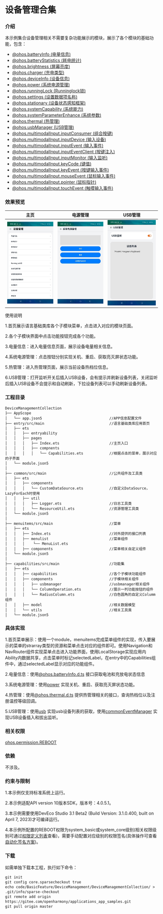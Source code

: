 # 设备管理合集

### 介绍
本示例集合设备管理相关不需要复杂功能展示的模块，展示了各个模块的基础功能，包含：

- [@ohos.batteryInfo (电量信息)](https://gitee.com/openharmony/docs/blob/master/zh-cn/application-dev/reference/apis/js-apis-battery-info.md)
- [@ohos.batteryStatistics (耗电统计)](https://gitee.com/openharmony/docs/blob/master/zh-cn/application-dev/reference/apis/js-apis-batteryStatistics.md)
- [@ohos.brightness (屏幕亮度)](https://gitee.com/openharmony/docs/blob/master/zh-cn/application-dev/reference/apis/js-apis-brightness.md)
- [@ohos.charger (充电类型)](https://gitee.com/openharmony/docs/blob/master/zh-cn/application-dev/reference/apis/js-apis-charger.md)
- [@ohos.deviceInfo (设备信息)](https://gitee.com/openharmony/docs/blob/master/zh-cn/application-dev/reference/apis/js-apis-device-info.md)
- [@ohos.power (系统电源管理)](https://gitee.com/openharmony/docs/blob/master/zh-cn/application-dev/reference/apis/js-apis-power.md)
- [@ohos.runningLock (Runninglock锁)](https://gitee.com/openharmony/docs/blob/master/zh-cn/application-dev/reference/apis/js-apis-runninglock.md)
- [@ohos.settings (设置数据项名称)](https://gitee.com/openharmony/docs/blob/master/zh-cn/application-dev/reference/apis/js-apis-settings.md)
- [@ohos.stationary (设备状态感知框架)](https://gitee.com/openharmony/docs/blob/master/zh-cn/application-dev/reference/apis/js-apis-stationary.md)
- [@ohos.systemCapability (系统能力)](https://gitee.com/openharmony/docs/blob/master/zh-cn/application-dev/reference/apis/js-apis-system-capability.md)
- [@ohos.systemParameterEnhance (系统参数)](https://gitee.com/openharmony/docs/blob/master/zh-cn/application-dev/reference/apis/js-apis-system-parameterEnhance.md)
- [@ohos.thermal (热管理)](https://gitee.com/openharmony/docs/blob/master/zh-cn/application-dev/reference/apis/js-apis-thermal.md)
- [@ohos.usbManager (USB管理)](https://gitee.com/openharmony/docs/blob/master/zh-cn/application-dev/reference/apis/js-apis-usbManager.md)
- [@ohos.multimodalInput.inputConsumer (组合按键)](https://gitee.com/openharmony/docs/blob/master/zh-cn/application-dev/reference/apis/js-apis-inputconsumer.md)
- [@ohos.multimodalInput.inputDevice (输入设备)](https://gitee.com/openharmony/docs/blob/master/zh-cn/application-dev/reference/apis/js-apis-inputdevice.md)
- [@ohos.multimodalInput.inputEvent (输入事件)](https://gitee.com/openharmony/docs/blob/master/zh-cn/application-dev/reference/apis/js-apis-inputevent.md)
- [@ohos.multimodalInput.inputEventClient (按键注入)](https://gitee.com/openharmony/docs/blob/master/zh-cn/application-dev/reference/apis/js-apis-inputeventclient.md)
- [@ohos.multimodalInput.inputMonitor (输入监听)](https://gitee.com/openharmony/docs/blob/master/zh-cn/application-dev/reference/apis/js-apis-inputmonitor.md)
- [@ohos.multimodalInput.keyCode (键值)](https://gitee.com/openharmony/docs/blob/master/zh-cn/application-dev/reference/apis/js-apis-keycode.md)
- [@ohos.multimodalInput.keyEvent (按键输入事件)](https://gitee.com/openharmony/docs/blob/master/zh-cn/application-dev/reference/apis/js-apis-keyevent.md)
- [@ohos.multimodalInput.mouseEvent (鼠标输入事件)](https://gitee.com/openharmony/docs/blob/master/zh-cn/application-dev/reference/apis/js-apis-mouseevent.md)
- [@ohos.multimodalInput.pointer (鼠标指针)](https://gitee.com/openharmony/docs/blob/master/zh-cn/application-dev/reference/apis/js-apis-pointer.md)
- [@ohos.multimodalInput.touchEvent (触摸输入事件)](https://gitee.com/openharmony/docs/blob/master/zh-cn/application-dev/reference/apis/js-apis-touchevent.md)

### 效果预览

|                   **主页**                |             **电源管理**             |                 USB管理                 |
| :---------------------------------------: | :---------------------------------------: | :--------------------------------------: |
|    ![home](screenshots/devices/home.jpg)    | ![power](screenshots/devices/power.jpg) | ![usb](screenshots/devices/usb.jpg) |

使用说明

1.首页展示语言基础类库各个子模块菜单，点击进入对应的模块页面。

2.各个子模块界面中点击功能按钮完成各个功能。

3.电量信息：进入电量信息页面，展示设备电量相关信息。

4.系统电源管理：点击按钮分别实现关机、重启、获取亮灭屏状态功能。

5.热管理：进入热管理页面，展示当前设备热档位信息。

6.USB管理：打开监听开关后插入USB设备，会有提示并刷新设备列表，关闭监听后插入USB设备不会提示和自动刷新，下拉设备列表可以手动刷新设备列表。

### 工程目录

```
DeviceManagementCollection
├── AppScope                                    
│   └── app.json5                               //APP信息配置文件
├── entry/src/main                              //语言基础类库应用首页
│   ├── ets
│   │   ├── entryability
│   │   ├── pages
│   │   │   ├── Index.ets                       //主页入口
│   │   │   ├── compnents                       
│   │   │   │   └── Capabilities.ets            //根据点击的菜单，展示对应的子界面
│   └── module.json5
│ 
├── common/src/main                             //公共组件及工具类
│   ├── ets
│   │   ├── components
│   │   │   └── CustomDataSource.ets            //自定义DataSource，LazyForEach时使用
│   │   ├── util
│   │   │   ├── Logger.ets                      //日志工具类
│   │   │   └── ResourceUtil.ets                //资源管理工具类
│   └── module.json5
│
├── menuitems/src/main                          //菜单
│   ├── ets
│   │   ├── Index.ets                           //对外提供的接口列表
│   │   ├── menulist                            //菜单组件
│   │   │    └── MenuList.ets                  
│   │   ├── components                          //菜单相关自定义组件
│   └── module.json5
│
├── capabilities/src/main                       //功能集
│   ├── ets
│   │   ├── capabilities                        //各个子模块功能组件
│   │   ├── components                          //子模块相关组件
│   │   │   ├── usbmanager                      //usbmanager相关组件
│   │   │   └── ColumnOperation.ets             //展示一列功能按钮的组件
│   │   │   └── RadiusColumn.ets                //白色圆角的自定义Columm组件
│   │   ├── model                               //相关数据模型
│   │   └── utils                               //相关工具类
│   └── module.json5
```

### 具体实现

1.首页菜单展示：使用一个module，menuitems完成菜单组件的实现，传入要展示的菜单的strarray类型的资源和菜单点击对应的组件即可。使用Navigation和NavRouter组件实现菜单点击进入功能界面，使用LocalStorage实现应用内Ability内数据共享，点击菜单时标记selectedLabel，在entry中的Capabilities组件中，通过selectedLabel显示对应的功能组件。

2.电量信息：使用[@ohos.batteryInfo.d.ts](https://gitee.com/openharmony/docs/blob/master/zh-cn/application-dev/reference/apis/js-apis-battery-info.md) 接口获取电池和充放电状态信息

3.系统电源管理：使用[power](https://gitee.com/openharmony/docs/blob/master/zh-cn/application-dev/reference/apis/js-apis-power.md) 实现关机、重启、获取亮灭屏状态功能。

4.热管理：使用[@ohos.thermal.d.ts](https://gitee.com/openharmony/docs/blob/master/zh-cn/application-dev/reference/apis/js-apis-thermal.md) 提供热管理相关的接口，查询热档位以及注册温控等级回调。

5.USB管理：使用[usb](https://gitee.com/openharmony/docs/blob/master/zh-cn/application-dev/reference/apis/js-apis-usb-deprecated.md) 实现usb设备列表的获取，使用[commonEventManager](https://gitee.com/openharmony/docs/blob/master/zh-cn/application-dev/reference/apis/js-apis-commonEventManager.md) 实现USB设备插入和拔出监听。

### 相关权限

[ohos.permission.REBOOT](https://gitee.com/openharmony/docs/blob/master/zh-cn/application-dev/security/permission-list.md#ohospermissionreboot)

### 依赖

不涉及。

### 约束与限制

1.本示例仅支持标准系统上运行。

2.本示例适配API version 10版本SDK，版本号：4.0.5.1。

3.本示例需要使用DevEco Studio 3.1 Beta2 (Build Version: 3.1.0.400, built on April 7, 2023)才可编译运行。

4.本示例所配置的REBOOT权限为system_basic或system_core级别(相关权限级别可通过[权限定义列表]( https://gitee.com/openharmony/docs/blob/master/zh-cn/application-dev/security/permission-list.md )查看)，需要手动配置对应级别的权限签名(具体操作可查看[自动化签名方案]( https://docs.openharmony.cn/pages/v3.2/zh-cn/application-dev/security/hapsigntool-overview.md/ ))。

###  下载

如需单独下载本工程，执行如下命令：

```text
git init
git config core.sparsecheckout true
echo code/BasicFeature/DeviceManagement/DeviceManagementCollection/ > .git/info/sparse-checkout
git remote add origin https://gitee.com/openharmony/applications_app_samples.git
git pull origin master
```
